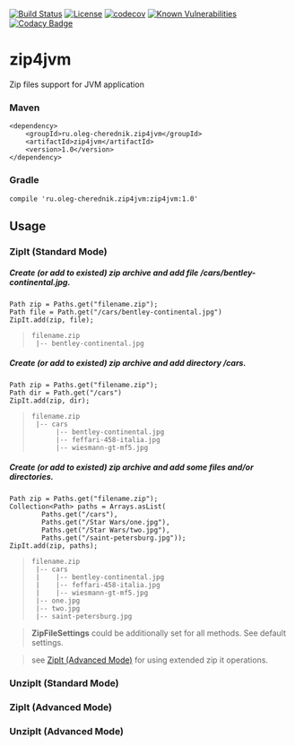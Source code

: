 [![Build Status](https://travis-ci.org/oleg-cherednik/zip4jvm.svg?branch=master)](https://travis-ci.org/oleg-cherednik/zip4jvm)
[![License](https://img.shields.io/badge/License-Apache%202.0-blue.svg)](https://opensource.org/licenses/Apache-2.0)
[![codecov](https://codecov.io/gh/oleg-cherednik/zip4jvm/branch/master/graph/badge.svg)](https://codecov.io/gh/oleg-cherednik/zip4jvm)
[![Known Vulnerabilities](https://snyk.io//test/github/oleg-cherednik/zip4jvm/badge.svg?targetFile=build.gradle)](https://snyk.io//test/github/oleg-cherednik/zip4jvm?targetFile=build.gradle)
[![Codacy Badge](https://api.codacy.com/project/badge/Grade/7b6b963fef254ff4b00b8be0304e829b)](https://www.codacy.com/app/oleg-cherednik/zip4jvm?utm_source=github.com&amp;utm_medium=referral&amp;utm_content=oleg-cherednik/zip4jvm&amp;utm_campaign=Badge_Grade)

# zip4jvm
Zip files support for JVM application

### Maven
~~~~
<dependency>
    <groupId>ru.oleg-cherednik.zip4jvm</groupId>
    <artifactId>zip4jvm</artifactId>
    <version>1.0</version>
</dependency>
~~~~

### Gradle

~~~~
compile 'ru.oleg-cherednik.zip4jvm:zip4jvm:1.0'
~~~~

## Usage

### ZipIt (Standard Mode)

##### Create (or add to existed) zip archive and add file */cars/bentley-continental.jpg*.  
```
Path zip = Paths.get("filename.zip");
Path file = Path.get("/cars/bentley-continental.jpg")
ZipIt.add(zip, file);
```
> ```
> filename.zip
>  |-- bentley-continental.jpg
>```

##### Create (or add to existed) zip archive and add directory */cars*.
```
Path zip = Paths.get("filename.zip");
Path dir = Path.get("/cars")
ZipIt.add(zip, dir);
```
> ```
> filename.zip
>  |-- cars
>       |-- bentley-continental.jpg
>       |-- feffari-458-italia.jpg
>       |-- wiesmann-gt-mf5.jpg 
>```

##### Create (or add to existed) zip archive and add some files and/or directories.
```
Path zip = Paths.get("filename.zip");
Collection<Path> paths = Arrays.asList(
        Paths.get("/cars"),
        Paths.get("/Star Wars/one.jpg"),
        Paths.get("/Star Wars/two.jpg"),
        Paths.get("/saint-petersburg.jpg"));
ZipIt.add(zip, paths);
```
> ```
> filename.zip
>  |-- cars
>  |    |-- bentley-continental.jpg
>  |    |-- feffari-458-italia.jpg
>  |    |-- wiesmann-gt-mf5.jpg
>  |-- one.jpg
>  |-- two.jpg
>  |-- saint-petersburg.jpg 
>```

> **ZipFileSettings** could be additionally set for all methods. See default settings.

> see [ZipIt (Advanced Mode)](#zipit-advanced-mode) for using extended zip it operations.              

### UnzipIt (Standard Mode)





### ZipIt (Advanced Mode)

### UnzipIt (Advanced Mode)
